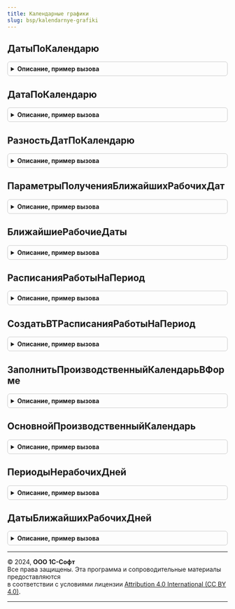 ```yaml
---
title: Календарные графики
slug: bsp/kalendarnye-grafiki
---
```



## ДатыПоКалендарю
<details style="margin: 1em 0; padding: 0.5em; border: 1px solid #ccc; border-radius: 6px;">

<summary style="font-weight: bold; cursor: pointer;">Описание, пример вызова</summary>

```bsl

// Возвращает даты, которые отличаются от указанной даты ДатаОт на количество дней,
// входящих в указанный график ГрафикРаботы.
//
// Параметры:
//   ГрафикРаботы	- СправочникСсылка.Календари
//	             	- СправочникСсылка.ПроизводственныеКалендари - график или
//                    производственный календарь, который необходимо использовать для расчета дат.
//   ДатаОт			- Дата - дата, от которой нужно рассчитать количество дней.
//   МассивДней		- Массив из Число - количество дней, на которые нужно увеличить дату начала.
//   РассчитыватьСледующуюДатуОтПредыдущей	- Булево - нужно ли рассчитывать следующую дату от предыдущей или
//											           все даты рассчитываются от переданной даты.
//   ВызыватьИсключение - Булево - если Истина, вызвать исключение в случае незаполненного графика.
//
// Возвращаемое значение:
//   Неопределено, Массив - массив дат, увеличенных на количество дней, входящих в график,
//	                        Если график ГрафикРаботы не заполнен, и ВызыватьИсключение = Ложь, возвращается Неопределено.
//
Функция ДатыПоКалендарю(Знач ГрафикРаботы, Знач ДатаОт, Знач МассивДней, Знач РассчитыватьСледующуюДатуОтПредыдущей = Ложь, ВызыватьИсключение = Истина) Экспорт
```

Пример вызова
```bsl
Результат = КалендарныеГрафики.ДатыПоКалендарю(ГрафикРаботы, ДатаОт, МассивДней, РассчитыватьСледующуюДатуОтПредыдущей, ВызыватьИсключение);
```
</details>

## ДатаПоКалендарю
<details style="margin: 1em 0; padding: 0.5em; border: 1px solid #ccc; border-radius: 6px;">

<summary style="font-weight: bold; cursor: pointer;">Описание, пример вызова</summary>

```bsl

// Возвращает дату, которая отличается указанной даты ДатаОт на количество дней,
// входящих в указанный график или производственный календарь ГрафикРаботы.
//
// Параметры:
//   ГрафикРаботы	- СправочникСсылка.Календари
//	             	- СправочникСсылка.ПроизводственныеКалендари - график или
//                    производственный календарь, который необходимо использовать для расчета даты.
//   ДатаОт			- Дата - дата, от которой нужно рассчитать количество дней.
//   КоличествоДней	- Число - количество дней, на которые нужно увеличить дату начала.
//   ВызыватьИсключение - Булево - если Истина, вызвать исключение в случае незаполненного графика.
//
// Возвращаемое значение:
//   Дата, Неопределено - дата, увеличенная на количество дней, входящих в график.
//	                      Если выбранный график не заполнен, и ВызыватьИсключение = Ложь, возвращается Неопределено.
//
Функция ДатаПоКалендарю(Знач ГрафикРаботы, Знач ДатаОт, Знач КоличествоДней, ВызыватьИсключение = Истина) Экспорт
```

Пример вызова
```bsl
Результат = КалендарныеГрафики.ДатаПоКалендарю(ГрафикРаботы, ДатаОт, КоличествоДней, ВызыватьИсключение);
```
</details>

## РазностьДатПоКалендарю
<details style="margin: 1em 0; padding: 0.5em; border: 1px solid #ccc; border-radius: 6px;">

<summary style="font-weight: bold; cursor: pointer;">Описание, пример вызова</summary>

```bsl

// Определяет количество дней, входящих в график, для указанного периода.
//
// Параметры:
//   ГрафикРаботы	- СправочникСсылка.Календари
//	             	- СправочникСсылка.ПроизводственныеКалендари - график или
//                    производственный календарь, который необходимо использовать для расчета дней.
//   ДатаНачала		- Дата - дата начала периода.
//   ДатаОкончания	- Дата - дата окончания периода.
//   ВызыватьИсключение - Булево - если Истина, вызвать исключение в случае незаполненного графика.
//
// Возвращаемое значение:
//   Число		- количество дней между датами начала и окончания.
//	              Если график ГрафикРаботы не заполнен, и ВызыватьИсключение = Ложь, возвращается Неопределено.
//
Функция РазностьДатПоКалендарю(Знач ГрафикРаботы, Знач ДатаНачала, Знач ДатаОкончания, ВызыватьИсключение = Истина) Экспорт
```

Пример вызова
```bsl
Результат = КалендарныеГрафики.РазностьДатПоКалендарю(ГрафикРаботы, ДатаНачала, ДатаОкончания, ВызыватьИсключение);
```
</details>

## ПараметрыПолученияБлижайшихРабочихДат
<details style="margin: 1em 0; padding: 0.5em; border: 1px solid #ccc; border-radius: 6px;">

<summary style="font-weight: bold; cursor: pointer;">Описание, пример вызова</summary>

```bsl

// Конструктор параметров получения ближайших рабочих дат по календарю.
//  См. БлижайшиеРабочиеДаты.
//
// Параметры:
//  ПроизводственныйКалендарь	 - СправочникСсылка.ПроизводственныеКалендари	 -
//  	если указан, то НерабочиеПериоды будет по умолчанию заполнен как Массив из описаний,
//  	полученных методом ПериодыНерабочихДней.
//
// Возвращаемое значение:
//  Структура:
//   * ПолучатьПредшествующие - Булево - способ получения ближайшей даты:
//       если Истина - определяются рабочие даты, предшествующие переданным в параметре НачальныеДаты,
//       если Ложь - получаются ближайшие рабочие даты, следующие за начальными датами.
//       Значение по умолчанию - Ложь:
//   * УчитыватьНерабочиеПериоды - Булево - определяет отношение к датам, выпадающим на периоды нерабочих дней календаря,
//       если Истина, даты, выпадающие на период нерабочих дней будут считаться нерабочими,
//       если Ложь, периоды нерабочих дней будут игнорироваться.
//       Значение по умолчанию - Истина:
//   * НерабочиеПериоды - Неопределено - уточняет периоды нерабочих дней, которые нужно учитывать,
//       можно установить Массив номеров периодов или описаний, полученных методом ПериодыНерабочихДней,
//       если Неопределено, будут учтены все периоды,
//       если заполнен параметр ПроизводственныйКалендарь, то все периоды этого календаря будут заполнены в НерабочиеПериоды.
//       Значение по умолчанию - Неопределено:
//   * ВызыватьИсключение - Булево - вызов исключения в случае не заполненного графика
//       если Истина, вызвать исключение, если график не заполнен.
//       если Ложь - даты, по которым не удалось определить ближайшую дату, будут просто пропущены.
//       Значение по умолчанию - Истина.
//   * ПолучатьДатыЕслиКалендарьНеЗаполнен - Булево - если Истина и календарь не заполнен, то даты будут получены из
//       данных заполнения календаря по умолчанию.
//
Функция ПараметрыПолученияБлижайшихРабочихДат(ПроизводственныйКалендарь = Неопределено) Экспорт
```

Пример вызова
```bsl
Результат = КалендарныеГрафики.ПараметрыПолученияБлижайшихРабочихДат(ПроизводственныйКалендарь);
```
</details>

## БлижайшиеРабочиеДаты
<details style="margin: 1em 0; padding: 0.5em; border: 1px solid #ccc; border-radius: 6px;">

<summary style="font-weight: bold; cursor: pointer;">Описание, пример вызова</summary>

```bsl

// Определяет для каждой даты дату ближайшего к ней рабочего дня.
//
// Параметры:
//  ПроизводственныйКалендарь	 - СправочникСсылка.ПроизводственныеКалендари	 - календарь, используемый для расчета.
//  НачальныеДаты				 - Массив из Дата - даты, относительно которых будет выполнен поиск ближайших.
//  ПараметрыПолучения			 - см. ПараметрыПолученияБлижайшихРабочихДат.
//
// Возвращаемое значение:
//  Соответствие из КлючИЗначение:
//   * Ключ - Дата - начальная дата,
//   * Значение - Дата - ближайшая к ней рабочая дата (если передана рабочая дата, то она же и возвращается).
//
Функция БлижайшиеРабочиеДаты(ПроизводственныйКалендарь, НачальныеДаты, ПараметрыПолучения = Неопределено) Экспорт
```

Пример вызова
```bsl
Результат = КалендарныеГрафики.БлижайшиеРабочиеДаты(ПроизводственныйКалендарь, НачальныеДаты, ПараметрыПолучения);
```
</details>

## РасписанияРаботыНаПериод
<details style="margin: 1em 0; padding: 0.5em; border: 1px solid #ccc; border-radius: 6px;">

<summary style="font-weight: bold; cursor: pointer;">Описание, пример вызова</summary>

```bsl

// Составляет расписания работы для дат, включенных в указанные графики на указанный период.
// Если расписание на предпраздничный день не задано, то оно определяется так, как если бы этот день был бы рабочим.
// Необходимо учитывать, что для работы этой функции обязательно наличие подсистемы ГрафикиРаботы.
//
// Параметры:
//  Графики       - Массив - массив элементов типа СправочникСсылка.Календари, для которых составляются расписания.
//  ДатаНачала    - Дата   - дата начала периода, за который нужно составить расписания.
//  ДатаОкончания - Дата   - дата окончания периода.
//
// Возвращаемое значение:
//   ТаблицаЗначений:
//    * ГрафикРаботы    - СправочникСсылка.Календари - график работы.
//    * ДатаГрафика     - Дата - дата в графике работы ГрафикРаботы.
//    * ВремяНачала     - Дата - время начала работы в день ДатаГрафика.
//    * ВремяОкончания  - Дата - время окончания работы в день ДатаГрафика.
//
Функция РасписанияРаботыНаПериод(Графики, ДатаНачала, ДатаОкончания) Экспорт
```

Пример вызова
```bsl
Результат = КалендарныеГрафики.РасписанияРаботыНаПериод(Графики, ДатаНачала, ДатаОкончания) 
```
</details>

## СоздатьВТРасписанияРаботыНаПериод
<details style="margin: 1em 0; padding: 0.5em; border: 1px solid #ccc; border-radius: 6px;">

<summary style="font-weight: bold; cursor: pointer;">Описание, пример вызова</summary>

```bsl

// Создает в менеджере временную таблицу ВТРасписанияРаботы с колонками, соответствующими возвращаемому значению
// функции РасписанияРаботыНаПериод.
// Необходимо учитывать, что для работы этой функции обязательно наличие подсистемы ГрафикиРаботы.
//
// Параметры:
//  МенеджерВременныхТаблиц - МенеджерВременныхТаблиц - менеджер, в котором будет создана временная таблица.
//  Графики       - Массив - массив элементов типа СправочникСсылка.Календари, для которых составляются расписания.
//  ДатаНачала    - Дата   - дата начала периода, за который нужно составить расписания.
//  ДатаОкончания - Дата   - дата окончания периода.
//
Процедура СоздатьВТРасписанияРаботыНаПериод(МенеджерВременныхТаблиц, Графики, ДатаНачала, ДатаОкончания) Экспорт
```

Пример вызова
```bsl
КалендарныеГрафики.СоздатьВТРасписанияРаботыНаПериод(МенеджерВременныхТаблиц, Графики, ДатаНачала, ДатаОкончания) 
```
</details>

## ЗаполнитьПроизводственныйКалендарьВФорме
<details style="margin: 1em 0; padding: 0.5em; border: 1px solid #ccc; border-radius: 6px;">

<summary style="font-weight: bold; cursor: pointer;">Описание, пример вызова</summary>

```bsl

// Заполняет реквизит в форме, в том случае, если используется единственный производственный календарь.
//
// Параметры:
//  Форма         - ФормаКлиентскогоПриложения - форма, в которой требуется заполнить реквизит.
//  ПутьРеквизита - Строка           - путь к данным, например: "Объект.ПроизводственныйКалендарь".
//  КПП			  - Строка           - индивидуальный номер налогоплательщика (код причины постановки на учет) для определения региона.
//
Процедура ЗаполнитьПроизводственныйКалендарьВФорме(Форма, ПутьРеквизита, КПП = Неопределено) Экспорт
```

Пример вызова
```bsl
КалендарныеГрафики.ЗаполнитьПроизводственныйКалендарьВФорме(Форма, ПутьРеквизита, КПП);
```
</details>

## ОсновнойПроизводственныйКалендарь
<details style="margin: 1em 0; padding: 0.5em; border: 1px solid #ccc; border-radius: 6px;">

<summary style="font-weight: bold; cursor: pointer;">Описание, пример вызова</summary>

```bsl

// Возвращает основной производственный календарь, используемый в учете.
//
// Возвращаемое значение:
//   СправочникСсылка.ПроизводственныеКалендари, Неопределено - основной производственный календарь или
//                                                              Неопределено, в случае если он не обнаружен.
//
Функция ОсновнойПроизводственныйКалендарь() Экспорт
```

Пример вызова
```bsl
Результат = КалендарныеГрафики.ОсновнойПроизводственныйКалендарь() 
```
</details>

## ПериодыНерабочихДней
<details style="margin: 1em 0; padding: 0.5em; border: 1px solid #ccc; border-radius: 6px;">

<summary style="font-weight: bold; cursor: pointer;">Описание, пример вызова</summary>

```bsl

// Готовит описание особых нерабочих периодов, установленных, например, законодательно.
// Такие периоды могут учитываться графиками, переопределяя заполнение по данным производственного календаря.
//
// Параметры:
//   ПроизводственныйКалендарь - СправочникСсылка.ПроизводственныеКалендари - календарь, который является источником.
//   ПериодОтбор - СтандартныйПериод - временной интервал, в пределах которого нужно определить нерабочие периоды.
// Возвращаемое значение:
//   Массив - массив элементов типа Структура с полями:
//    * Номер     - Число - порядковый номер периода, может использоваться для идентификации.
//    * Период    - СтандартныйПериод - нерабочий период.
//    * Основание - Строка - нормативный акт, на основании которого установлен нерабочий период.
//    * Даты - Массив из Дата - даты, входящие в нерабочий период.
//    * Представление  - Строка - пользовательское представление периода.
//
Функция ПериодыНерабочихДней(ПроизводственныйКалендарь, ПериодОтбор) Экспорт
```

Пример вызова
```bsl
Результат = КалендарныеГрафики.ПериодыНерабочихДней(ПроизводственныйКалендарь, ПериодОтбор) 
```
</details>

## ДатыБлижайшихРабочихДней
<details style="margin: 1em 0; padding: 0.5em; border: 1px solid #ccc; border-radius: 6px;">

<summary style="font-weight: bold; cursor: pointer;">Описание, пример вызова</summary>

```bsl

// Устарела. Следует использовать:
// - КалендарныеГрафики.БлижайшиеРабочиеДаты - для производственного календаря,
// - или ГрафикиРаботы.БлижайшиеДатыВключенныеВГрафик - для графика работы.
// Определяет для каждой даты дату ближайшего к ней рабочего дня.
//
// Параметры:
//    График	- СправочникСсылка.Календари
//	        	- СправочникСсылка.ПроизводственныеКалендари - график или
//                    производственный календарь, который необходимо использовать для расчета.
//    НачальныеДаты 				- Массив - массив дат (Дата).
//    ПолучатьПредшествующие		- Булево - способ получения ближайшей даты:
//										если Истина - определяются рабочие даты, предшествующие переданным в параметре НачальныеДаты,
//										если Ложь - получаются даты не ранее начальной даты.
//    ВызыватьИсключение - Булево - если Истина, вызвать исключение в случае незаполненного графика.
//    ИгнорироватьНезаполненностьГрафика - Булево - если Истина, то в любом случае будет возвращено соответствие.
//										Начальные даты, для которых не будет значений из-за незаполненности графика, включены не будут.
//
// Возвращаемое значение:
//    - Соответствие из КлючИЗначение:
//      * Ключ - Дата - дата из переданного массива
//      * Значение - Дата - ближайшая к ней рабочая дата (если передана рабочая дата, то она же и возвращается).
//							Если выбранный график не заполнен, и ВызыватьИсключение = Ложь, возвращается Неопределено
//    - Неопределено
//
Функция ДатыБлижайшихРабочихДней(График, НачальныеДаты, ПолучатьПредшествующие = Ложь, ВызыватьИсключение = Истина, Экспорт
```

Пример вызова
```bsl
Результат = КалендарныеГрафики.ДатыБлижайшихРабочихДней(График, НачальныеДаты, ПолучатьПредшествующие, ВызыватьИсключение, );
```
</details>

---

© 2024, **ООО 1С-Софт**  
Все права защищены. Эта программа и сопроводительные материалы предоставляются  
в соответствии с условиями лицензии [Attribution 4.0 International (CC BY 4.0)](https://creativecommons.org/licenses/by/4.0/legalcode).

---
